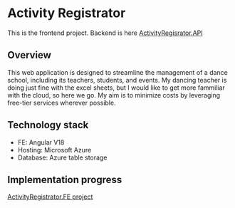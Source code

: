# Activity Registrator
This is the frontend project. Backend is here [ActivityRegisrator.API](https://github.com/NicolasMacak/ActivityRegistrator.API)

## Overview

This web application is designed to streamline the management of a dance school, including its teachers, students, and events.
My dancing teacher is doing just fine with the excel sheets, but I would like to get more fammiliar with the cloud, so here we go.
My aim is to minimize costs by leveraging free-tier services wherever possible.

## Technology stack
- FE: Angular V18
- Hosting: Microsoft Azure
- Database: Azure table storage

## Implementation progress
[ActivityRegistrator.FE project](https://github.com/users/NicolasMacak/projects/4)

